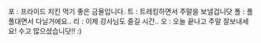 포 : 프라이드 치킨 먹기 좋은 금욜입니다.
트 : 트레킹하면서 주말을 보낼겁니닷
폴 : 폴폴대면서 다닐거에요..
리 : 이제 강사님도 즐길 시간..
오 : 오늘 끝나고 주말 잘보내세요! 수고 많으셨습니닷!! :)


